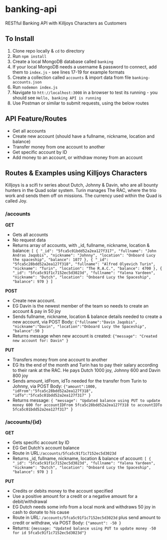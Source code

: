 # banking-api
RESTful Banking API with Killjoys Characters as Customers

## To Install
1. Clone repo locally & `cd` to directory
2. Run `npm install`
3. Create a local MongoDB database called `banking`
4. If your local MongoDB needs a username & password to connect, add them to `index.js` - see lines 17-19 for example formats
5. Create a collection called `accounts` & import data from file `banking-accounts.json`
6. Run `nodemon index.js`
7. Navigate to `htt://localhost:3008` in a browser to test its running - you should see `Hello, banking API is running`
8. Use Postman or similar to submit requests, using the below routes

## API Feature/Routes

- Get all accounts
- Create new account (should have a fullname, nickname, location and balance)
- Transfer money from one account to another
- Get specific account by ID
- Add money to an account, or withdraw money from an account 


## Routes & Examples using Killjoys Characters
Killjoys is a scifi tv series about Dutch, Johnny & Davin, who are all bounty hunters in the Quad solar system. Turin manages The RAC, where the trio work and sends them off on missions. The currency used within the Quad is called Joy.

### /accounts

**GET**
- Gets all accounts
- No request data
- Returns array of accounts, with _id, fullname, nickname, location & balance: 
`[
  {
  "_id": "5fca5c01bdd52a2ea127f317",
  "fullname": "John Andras Jaqobis",
  "nickname": "Johnny",
  "location": "Onboard Lucy the spaceship",
  "balance": 1077
  },
  {
  "_id": "5fca5c28bdd52a2ea127f318",
  "fullname": "Alfred Olyevich Turin",
  "nickname": "Turin",
  "location": "The R.A.C.",
  "balance": 4700
  },
  {
  "_id": "5fca5c91f1c7152ec5d3023d",
  "fullname": "Yalena Yardeen",
  "nickname": "Dutch",
  "location": "Onboard Lucy the Spaceship",
  "balance": 970
  }
  ]`

**POST**
- Create new account. 
- EG Davin is the newest member of the team so  needs to create an account & pay in 50 joy
- Sends fullname, nickname, location & balance details needed to create a new account, via POST Body: `{"fullname":"Davin Jaqobis", "nickname":"Davin", "location":"Onboard Lucy the Spaceship", "balance":50 }`
- Returns message when new account is created: `{"message": "Created new account for: Davin" }`

**PUT**
- Transfers money from one account to another
- EG Its the end of the month and Turin has to pay their salary according to their rank at the RAC. He pays Dutch 1000 joy, Johnny 600 and Davin 800 joy
- Sends amount, idFrom, idTo needed for the transfer from Turin to Johnny, via POST Body: `{"amount":1000, "idFrom":"5fca5c28bdd52a2ea127f318", "idTo":"5fca5c01bdd52a2ea127f317" }`
- Returns message: `{
  "message": "Updated balance using PUT to update money 600 for accountIDFrom 5fca5c28bdd52a2ea127f318 to accountIDTo 5fca5c01bdd52a2ea127f317"
  }`

### /accounts/{id}

**GET**
- Gets specific account by ID
- EG Get Dutch's account balance
- Route in URL:`/accounts/5fca5c91f1c7152ec5d3023d`
- Returns _id, fullname, nickname, location & balance of account: 
 `[
  {
  "_id": "5fca5c91f1c7152ec5d3023d",
  "fullname": "Yalena Yardeen",
  "nickname": "Dutch",
  "location": "Onboard Lucy the Spaceship",
  "balance": 970
  }
  ]`

**PUT**
- Credits or debits money to the account specified
- Use a positive amount for a credit or a negative amount for a debit/withdrawal
- EG Dutch needs some info from a local monk and withdraws 50 joy in cash to donate to his cause
- Route in URL: `/accounts/5fca5c91f1c7152ec5d3023d` plus send amount to credit or withdraw, via POST Body: `{"amount": -50 }`
- Returns: `{message: "Updated balance using PUT to update money -50  for id 5fca5c91f1c7152ec5d3023d"}`
